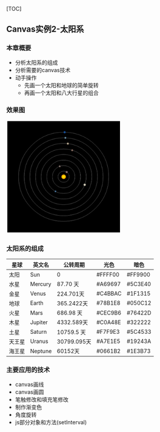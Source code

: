 [TOC]

## Canvas实例2-太阳系

### 本章概要

- 分析太阳系的组成
- 分析需要的canvas技术
- 动手操作
  - 先画一个太阳和地球的简单旋转
  - 再画一个太阳和八大行星的组合

### 效果图

<img src="./img/solar-system.png" width="300" height="300"/>

### 太阳系的组成

| 星球   | 英文名  | 公转周期    | 光色    | 暗色    |
| ------ | ------- | ----------- | ------- | ------- |
| 太阳   | Sun     | 0           | #FFFF00 | #FF9900 |
| 水星   | Mercury | 87.70 天    | #A69697 | #5C3E40 |
| 金星   | Venus   | 224.701天   | #C4BBAC | #1F1315 |
| 地球   | Earth   | 365.2422天  | #78B1E8 | #050C12 |
| 火星   | Mars    | 686.98 天   | #CEC9B6 | #76422D |
| 木星   | Jupiter | 4332.589天  | #C0A48E | #322222 |
| 土星   | Saturn  | 10759.5 天  | #F7F9E3 | #5C4533 |
| 天王星 | Uranus  | 30799.095天 | #A7E1E5 | #19243A |
| 海王星 | Neptune | 60152天     | #0661B2 | #1E3B73 |

### 主要应用的技术

- canvas画线
- canvas画圆
- 笔触修改和填充笔修改
- 制作渐变色
- 角度旋转
- js部分对象和方法(setInterval)
